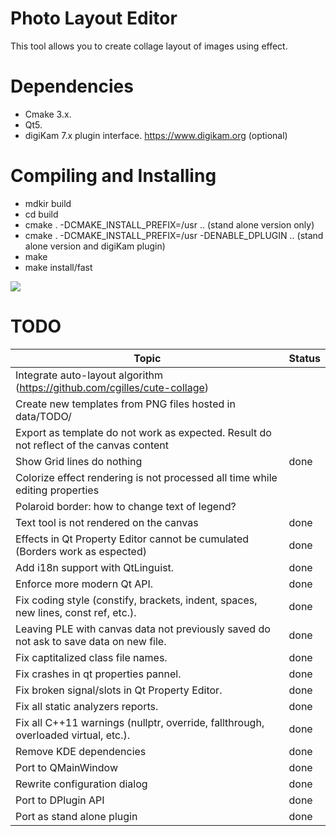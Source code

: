 # Photo Layout Editor

This tool allows you to create collage layout of images using effect.

# Dependencies

- Cmake 3.x.
- Qt5.
- digiKam 7.x plugin interface. <https://www.digikam.org> (optional)

# Compiling and Installing

- mdkir build
- cd build
- cmake . -DCMAKE_INSTALL_PREFIX=/usr ..                            (stand alone version only)
- cmake . -DCMAKE_INSTALL_PREFIX=/usr -DENABLE_DPLUGIN ..           (stand alone version and digiKam plugin)
- make
- make install/fast

![](https://i.imgur.com/79xs2Ef.png)

# TODO

| Topic                                                                                     | Status |
|-------------------------------------------------------------------------------------------|--------|
| Integrate auto-layout algorithm (https://github.com/cgilles/cute-collage)                 |        |
| Create new templates from PNG files hosted in data/TODO/                                  |        |
| Export as template do not work as expected. Result do not reflect of the canvas content   |        |
| Show Grid lines do nothing                                                                |  done  |
| Colorize effect rendering is not processed all time while editing properties              |        |
| Polaroid border: how to change text of legend?                                            |        |
| Text tool is not rendered on the canvas                                                   |  done  |
| Effects in Qt Property Editor cannot be cumulated (Borders work as espected)              |  done  |
| Add i18n support with QtLinguist.                                                         |  done  |
| Enforce more modern Qt API.                                                               |  done  |
| Fix coding style (constify, brackets, indent, spaces, new lines, const ref, etc.).        |  done  |
| Leaving PLE with canvas data not previously saved do not ask to save data on new file.    |  done  |
| Fix captitalized class file names.                                                        |  done  |
| Fix crashes in qt properties pannel.                                                      |  done  |
| Fix broken signal/slots in Qt Property Editor.                                            |  done  |
| Fix all static analyzers reports.                                                         |  done  |
| Fix all C++11 warnings (nullptr, override, fallthrough, overloaded virtual, etc.).        |  done  |
| Remove KDE dependencies                                                                   |  done  |
| Port to QMainWindow                                                                       |  done  |
| Rewrite configuration dialog                                                              |  done  |
| Port to DPlugin API                                                                       |  done  |
| Port as stand alone plugin                                                                |  done  |
